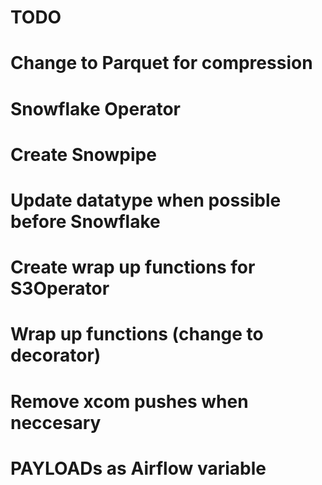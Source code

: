 # TODO

# Change to Parquet for compression
# Snowflake Operator
# Create Snowpipe
# Update datatype when possible before Snowflake
# Create wrap up functions for S3Operator 
# Wrap up functions (change to decorator)
# Remove xcom pushes when neccesary
# PAYLOADs as Airflow variable 